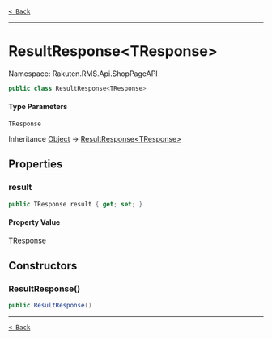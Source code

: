 [`< Back`](./)

---

# ResultResponse&lt;TResponse&gt;

Namespace: Rakuten.RMS.Api.ShopPageAPI

```csharp
public class ResultResponse<TResponse>
```

#### Type Parameters

`TResponse`<br>

Inheritance [Object](https://docs.microsoft.com/en-us/dotnet/api/system.object) → [ResultResponse&lt;TResponse&gt;](./rakuten.rms.api.shoppageapi.resultresponse-1)

## Properties

### **result**

```csharp
public TResponse result { get; set; }
```

#### Property Value

TResponse<br>

## Constructors

### **ResultResponse()**

```csharp
public ResultResponse()
```

---

[`< Back`](./)

